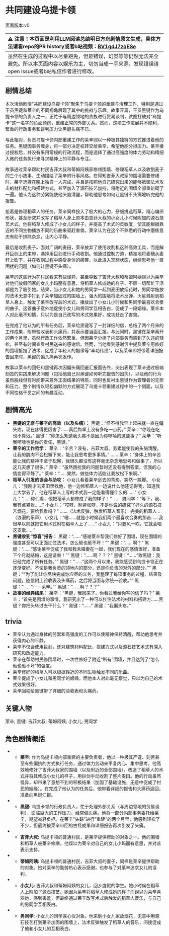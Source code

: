 # 共同建设乌提卡领
页面版本:v0
 

| :warning: 注意！本页面是利用LLM阅读总结明日方舟剧情原文生成，具体方法请看repo的PR history或者b站视频：[BV1gdJ7zqESe](https://www.bilibili.com/video/BV1gdJ7zqESe/)         |
|:----------------------------|
| 虽然在生成的过程中以尽量避免，但是错误，幻觉等等仍然无法完全避免。所以本页面内容以娱乐为主，切勿当成一手来源。发现错误请open issue或者b站私信作者进行修改。|



## 剧情总结
本次活动剧情“共同建设乌提卡领”聚焦于乌提卡领的重建与治理工作，特别是通过干员黑键和莱辛的不同视角展现了其中的挑战与乐趣。故事开篇，干员黑键作为乌提卡领的负责人之一，正忙于与周边领地的贵族进行贸易谈判，试图打破对“乌提卡”这一名字的负面顾虑，重建正常的外部关系。然而，这项工作进展并不顺利，繁重的行政事务和谈判压力让黑键头痛不已。

与此相对，负责乌提卡领内部重建工作的莱辛则以一种极其独特的方式推进着他的任务。黑键因事务缠身，将一部分决定权转交给莱辛，希望他能分担压力。莱辛接过授权后，并没有采用常规的行政流程，而是选择了通过高强度的体力劳动和精细入微的任务执行来寻求精神上的平静与专注。

故事通过莱辛帮助村民吉菲大叔和蒂姆阿姨家修缮围墙、修理稻草人以及收割麦子的三个小故事，生动描绘了莱辛的行事风格。在得知吉菲大叔家的围墙需要修缮时，莱辛选择在晚上独自一人完成，并且是按照他自己研究出来的能够抵御法术攻击的材料配比和搭建方式，甚至加入了源石技艺加持，将附近的围墙全部重新砌了一遍。他认为这种劳累能使他头脑清醒，帮助他思考如何让黑键不头痛地听完他的报告。

接着是修理稻草人的任务。莱辛同样投入了极大的心力，仔细挑选稻草，精心编织形状，甚至研究并改写了稻草人身上原本由吉菲大叔的小女儿小时候附加的源石技艺术式。他将稻草人修成了小女儿的样子，并提高了术式的灵敏度，使其能根据靠近的不同生物播放不同的乐曲来驱赶害兽。莱辛认为在这个不熟悉的行动中磨练意志有助于排除杂念，让内心平静。

最后是收割麦子。面对广阔的麦田，莱辛放弃了使用收割机这种高效工具，而是解开巨剑上的束带，选择用巨剑进行手动收割。他通过控制力道，精准地将麦穗从麦秆上砍下，并在收割过程中感受身体的痛苦，以此进入冥想状态，继续思考他一直困扰的问题（如何让黑键不头痛）。

莱辛的这些行为在村民看来有些怪异，甚至导致了吉菲大叔和蒂姆阿姨误以为莱辛对他们放假回家的女儿小玛丽有意思，将稻草人修成她的样子、不顾一切帮忙干活都是为了吸引她。结果，当小女儿和她的男同学一起到麦田放烟花时，男同学施放的法术无意中打到了莱辛加固过的围墙上，强大的围墙将法术反弹，火星溅射到稻草人身上，触发了莱辛改写后的术式，播放出了小女儿小时候和男同学最喜欢合奏的曲子。这首曲子意外地促使小女儿和男同学互相告白，促成了一段姻缘。莱辛本人对此毫不知情，只以为是自己改写的术式效果好，成功赶走了害兽。

在完成了他认为的所有任务后，莱辛给黑键写了一封详细的信，总结了两个月来的工作成果，附带验收表和头痛药，并表示要当面汇报。与此同时，黑键在莱辛离开的两个月里，虽然行政工作依然繁重，但因莱辛分担了内部事务而感到了久违的轻松，甚至有时间查看村民送来的感谢信。然而，当他看到感谢信中提及莱辛用修好的围墙抵挡了法术、促成了年轻人的姻缘等“丰功伟绩”，以及莱辛即将带着详细报告回来时，黑键的偏头痛再次发作。

故事以莱辛的回归和黑键再次因偏头痛回避汇报而告终，突出表现了莱辛通过极端刻苦的实践来解决问题（包括他自己对黑键如何听完报告的困扰），以及他的行为虽然脱线但有时能带来意外正面结果的特质，同时也反衬出黑键作为管理者的无奈和压力。整个剧情以轻松幽默的方式展现了乌提卡领重建过程中的一个侧面，以及不同性格干员之间的有趣互动。
## 剧情高光
*   **黑键的无奈与莱辛的高效（以及头痛）：**
    黑键：“怪不得我早上起来就一直在偏头疼，现在疼得更厉害了......真后悔早上没有多吃一点药。”
    莱辛：“你现在吃也不算迟。”
    黑键：“你怎么知道我头疼不是因为你啰嗦的这些事？”
    莱辛：“听我啰嗦也是你的责任，黑键。”
*   **莱辛的工作哲学：**
    莱辛：“辛苦？没有，吉菲大叔。劳累能使我的头脑清醒，让我的肌肉不会松懈下来，能让我思考更多事情。”
    ......
    莱辛：“身体上的辛苦能让我的精神不至于松懈，我很久都没有这样毫无杂念地思考和做事了，所以这几天想了很多。”
    莱辛：“虽然困扰我的问题暂时还没有得到答案，但我的心情变得平静了。”
    莱辛：“......果然，做些体力活能让我放松下来啊。”
*   **稻草人引发的误会与助攻：**
    小女儿看着莱辛远去的背影，突然一跺脚。
    小女儿：“我刚才去麦田里找他，他一边修稻草人一边说什么他还记得我，知道我上大学去了，他在稻草人上写的术式我一定能看得懂什么的......”
    小女儿：“......你们看，他把稻草人都修成了我的样子！”
    ......
    男同学：“等下，我、我有点紧张......”
    小女儿：“哎呀，别紧张呀，不是你说的研究了好久的源石技艺烟花，要给我看吗？”
    ......（法术反弹，触发稻草人音乐）
    完美的稻草人：（浪漫的乐声）
    小女儿：“嗯......就是小时候我们两个最喜欢合奏的那首......我很早以前就把它用术式附在稻草人上了......”
    小女儿：“只要风一吹，它就会唱这支歌......”
*   **黑键收到“惊喜”报告：**
    黑键：“......“感谢莱辛帮我们修好了围墙，现在围墙的强度甚至可以正面扛住法术，怎么砸也砸不坏！””
    黑键：“......啊？”
    黑键：“......“感谢莱辛促成了我和我未婚妻在一起，我们现在的感情很好，准备下个月就结婚，这是请柬！””
    黑键：“......啊？？？”
    黑键：“......“致黑键：我已经完成了所有任务。””
    黑键：“......“这两个月以来，我能感受到乌提卡领正在逐渐变好。不论是我负责的领地内的部分，还是你负责的对外的部分。””
    黑键：““为了能让你尽快完成你应尽的义务，我整理了每项事务的过程、结果及问题，随信附上验收表及头痛药，之后将当面与你统一验收。””
    黑键：“......“——莱辛。””
    黑键：“......啊？？？”
*   **故事的经典结尾：**
    莱辛：“黑键，我回来了。你看过我给你写的信了吗？”
    莱辛：“首先是围墙的事情，我研究出了一种可以扛住法术的材料和搭建方......黑键？你把头转过去干什么？”
    黑键：“......”
    黑键：“我偏头疼。”
## trivia
*   莱辛认为通过身体的劳累和高强度的工作可以使精神保持清醒，帮助他思考并获得内心的平静。
*   莱辛不仅会使用巨剑，还对建筑材料配比、搭建方式以及源石技艺术式有深入研究和改造能力。
*   莱辛在帮助村民修围墙时，一次性修好了附近“所有”围墙，并且达到了“怎么砸也砸不坏”的强度。
*   莱辛修好的稻草人可以根据靠近的不同生物触发不同的乐曲。
*   莱辛促成了小女儿和男同学的姻缘，而他本人对此毫无察觉，只以为自己的术式效果很好。
*   莱辛回程给黑键带了详细的验收表和头痛药。
## 关键人物
莱辛; 黑键; 吉菲大叔; 蒂姆阿姨; 小女儿; 男同学
## 角色剧情概括
-   *   **莱辛:** 作为乌提卡领内部重建的主要负责者，他以一种极其严谨、刻苦甚至有些偏执的方式执行任务，通过体力劳动来平复内心、集中思考。他高效地修好了吉菲大叔家的围墙（以及附近的全部围墙），改造了稻草人的术式并将其修成小女儿的样子，用巨剑手动收割了整片麦田。他的行动虽然怪异，却带来了意想不到的积极结果（加固了基础设施，无意中促成了村民的姻缘）。在完成了他认为的任务后，他带着详细的报告和头痛药返回，准备向黑键汇报。
-   *   **黑键:** 乌提卡领的行政负责人，忙于处理外部关系（与周边领地的贸易谈判），面临巨大的工作压力，经常偏头痛。他将一部分内部事务委托给莱辛，期望减轻负担。在莱辛“失踪”进行“重建”的两个月里，他感到轻松了不少，但最终被莱辛带回的古怪成果和详细报告再次引发了头痛。
-   *   **吉菲大叔:** 乌提卡领的普通村民，是莱辛提供帮助的对象之一。他的围墙和稻草人被莱辛修缮。他误以为莱辛对自己的女儿小玛丽有意思，并对此表示支持。
-   *   **蒂姆阿姨:** 乌提卡领的普通村民，吉菲大叔的妻子，同样是莱辛提供帮助的对象。她对莱辛的勤劳热心表示感谢，也参与了对莱辛追求女儿的误判。
-   *   **小女儿:** 吉菲大叔和蒂姆阿姨的女儿，回乡度假的学生。她小时候在稻草人上附加了源石技艺。她因为莱辛将稻草人修成她的样子而误以为莱辛喜欢她，感到害羞，但最终通过莱辛改写术式后触发的稻草人音乐，与自己的男同学互相表白。
-   *   **男同学:** 小女儿的同学兼心仪对象。他来到小女儿家放烟花，无意中用源石技艺打到莱辛加固的围墙上，法术反弹触发了稻草人的音乐，间接促成了他和小女儿的互相表白。